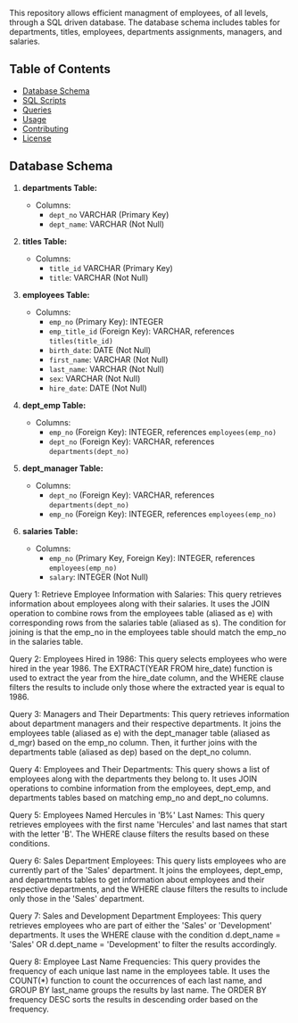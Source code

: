 This repository allows efficient managment of employees, of all levels, through a SQL driven database.  The database schema includes tables for departments, titles, employees, departments assignments, managers, and salaries.

## Table of Contents
- [Database Schema](#database-schema)
- [SQL Scripts](#sql-scripts)
- [Queries](#queries)
- [Usage](#usage)
- [Contributing](#contributing)
- [License](#license)

## Database Schema

1. **departments Table:**
   - Columns:
     - `dept_no` VARCHAR (Primary Key)
     - `dept_name`: VARCHAR (Not Null)

2. **titles Table:**
   - Columns:
     - `title_id` VARCHAR (Primary Key)
     - `title`: VARCHAR (Not Null)

3. **employees Table:**
   - Columns:
     - `emp_no` (Primary Key): INTEGER
     - `emp_title_id` (Foreign Key): VARCHAR, references `titles(title_id)`
     - `birth_date`: DATE (Not Null)
     - `first_name`: VARCHAR (Not Null)
     - `last_name`: VARCHAR (Not Null)
     - `sex`: VARCHAR (Not Null)
     - `hire_date`: DATE (Not Null)

4. **dept_emp Table:**
   - Columns:
     - `emp_no` (Foreign Key): INTEGER, references `employees(emp_no)`
     - `dept_no` (Foreign Key): VARCHAR, references `departments(dept_no)`

5. **dept_manager Table:**
   - Columns:
     - `dept_no` (Foreign Key): VARCHAR, references `departments(dept_no)`
     - `emp_no` (Foreign Key): INTEGER, references `employees(emp_no)`

6. **salaries Table:**
   - Columns:
     - `emp_no` (Primary Key, Foreign Key): INTEGER, references `employees(emp_no)`
     - `salary`: INTEGER (Not Null)



Query 1: Retrieve Employee Information with Salaries:
This query retrieves information about employees along with their salaries. It uses the JOIN operation to combine rows from the employees table (aliased as e) with corresponding rows from the salaries table (aliased as s). The condition for joining is that the emp_no in the employees table should match the emp_no in the salaries table.

Query 2: Employees Hired in 1986:
This query selects employees who were hired in the year 1986. The EXTRACT(YEAR FROM hire_date) function is used to extract the year from the hire_date column, and the WHERE clause filters the results to include only those where the extracted year is equal to 1986.

Query 3: Managers and Their Departments:
This query retrieves information about department managers and their respective departments. It joins the employees table (aliased as e) with the dept_manager table (aliased as d_mgr) based on the emp_no column. Then, it further joins with the departments table (aliased as dep) based on the dept_no column.

Query 4: Employees and Their Departments:
This query shows a list of employees along with the departments they belong to. It uses JOIN operations to combine information from the employees, dept_emp, and departments tables based on matching emp_no and dept_no columns.

Query 5: Employees Named Hercules in 'B%' Last Names:
This query retrieves employees with the first name 'Hercules' and last names that start with the letter 'B'. The WHERE clause filters the results based on these conditions.

Query 6: Sales Department Employees:
This query lists employees who are currently part of the 'Sales' department. It joins the employees, dept_emp, and departments tables to get information about employees and their respective departments, and the WHERE clause filters the results to include only those in the 'Sales' department.

Query 7: Sales and Development Department Employees:
This query retrieves employees who are part of either the 'Sales' or 'Development' departments. It uses the WHERE clause with the condition d.dept_name = 'Sales' OR d.dept_name = 'Development' to filter the results accordingly.

Query 8: Employee Last Name Frequencies:
This query provides the frequency of each unique last name in the employees table. It uses the COUNT(*) function to count the occurrences of each last name, and GROUP BY last_name groups the results by last name. The ORDER BY frequency DESC sorts the results in descending order based on the frequency.
